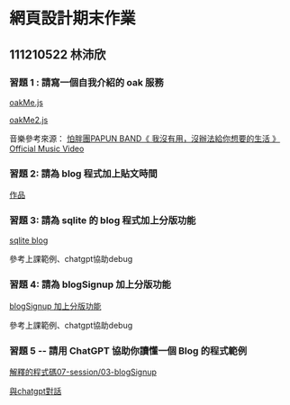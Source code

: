 # 網頁設計期末作業
## 111210522 林沛欣
### 習題 1 : 請寫一個自我介紹的 oak 服務
[oakMe.js](https://github.com/linpeic/ws/blob/master/final/HW1/oakMe.js)

[oakMe2.js](https://github.com/linpeic/ws/blob/master/final/HW1/oakMe2.js)

音樂參考來源：
[怕胖團PAPUN BAND《 我沒有用，沒辦法給你想要的生活 》Official Music Video](https://youtu.be/rlRSJNHS40s?si=1DGpVnq2P5qgG7Ke)

### 習題 2: 請為 blog 程式加上貼文時間
[作品](https://github.com/linpeic/ws/tree/master/final/HW2)

### 習題 3: 請為 sqlite 的 blog 程式加上分版功能
[ sqlite blog ](https://github.com/linpeic/ws/tree/master/final/HW3)

參考上課範例、chatgpt協助debug
### 習題 4: 請為 blogSignup 加上分版功能
[blogSignup 加上分版功能](https://github.com/linpeic/ws/tree/master/final/HW4)

參考上課範例、chatgpt協助debug
### 習題 5 -- 請用 ChatGPT 協助你讀懂一個 Blog 的程式範例
[解釋的程式碼07-session/03-blogSignup](https://github.com/ccc113a/html2denojs/tree/master/02-%E5%BE%8C%E7%AB%AF/07-session/03-blogSignup)

[與chatgpt對話](https://chatgpt.com/share/67583eed-91e0-8008-b6d2-b6441606d877)